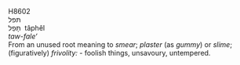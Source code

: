 <body>
  <p>H8602<br>  תּפל  <br> תָּּפֵל  ‎  tâphêl  <br><i>taw-fale‘ </i><br>From an unused root meaning to <i>smear</i>; <i>plaster</i> (as <i>gummy</i>) or <i>slime</i>; (figuratively) <i>frivolity: - </i>foolish things, unsavoury, untempered.<br></p>
 </body>